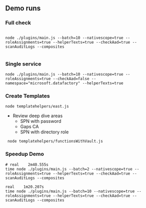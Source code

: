 ## Demo runs

### Full check
```shell

node ./plugins/main.js --batch=10 --nativescope=true --roleAssignments=true --helperTexts=true --checkAad=true --scanAuditLogs --composites


``` 

### Single service
```shell
node ./plugins/main.js --batch=10 --nativescope=true --roleAssignments=true --checkAad=false --namespace="microsoft.datafactory" --helperTexts=true
``` 

### Create Templates

`` node templatehelpers/east.js ``

- Review deep dive areas 
  - SPN with password
  - Gaps CA 
  - SPN with directory role 

`` node templatehelpers/functionsWithVault.js`` 

### Speedup Demo

```
# real    2m40.555s
time node ./plugins/main.js --batch=2 --nativescope=true --roleAssignments=true --helperTexts=true --checkAad=true --scanAuditLogs --composites

```

```
real    1m20.207s
time node ./plugins/main.js --batch=10 --nativescope=true --roleAssignments=true --helperTexts=true --checkAad=true --scanAuditLogs --composites

```
